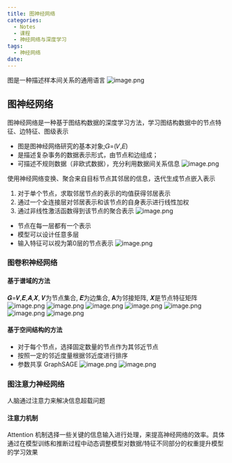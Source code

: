 ```yaml
---
title: 图神经网络
categories:
  - Notes
  - 课程
  - 神经网络与深度学习
tags:
  - 神经网络
date:
---
```

图是一种描述样本间关系的通用语言
![image.png](https://cdn.jsdelivr.net/gh/zhengyangWang1/image@main/img/20231026095632.png)

## 图神经网络
图神经网络是一种基于图结构数据的深度学习方法，学习图结构数据中的节点特征、边特征、图级表示
- 图是图神经网络研究的基本对象;𝐺=(𝑉,𝐸)
- 是描述复杂事务的数据表示形式，由节点和边组成；
- 可描述不规则数据（非欧式数据），充分利用数据间关系信息
![image.png](https://cdn.jsdelivr.net/gh/zhengyangWang1/image@main/img/20231026100249.png)

使用神经网络变换、聚合来自目标节点其邻居的信息，迭代生成节点嵌入表示
1. 对于单个节点，求取邻居节点的表示的均值获得邻居表示
2. 通过一个全连接层对邻居表示和该节点的自身表示进行线性加权
3. 通过非线性激活函数得到该节点的聚合表示
![image.png](https://cdn.jsdelivr.net/gh/zhengyangWang1/image@main/img/20231026100526.png)

- 节点在每一层都有一个表示
- 模型可以设计任意多层
- 输入特征可以视为第0层的节点表示
![image.png](https://cdn.jsdelivr.net/gh/zhengyangWang1/image@main/img/20231026101101.png)

### 图卷积神经网络
#### 基于谱域的方法
𝑮=𝑽,𝑬,𝑨,𝑿, 𝑽为节点集合, 𝑬为边集合, 𝐀为邻接矩阵, 𝑿是节点特征矩阵
![image.png](https://cdn.jsdelivr.net/gh/zhengyangWang1/image@main/img/20231026102249.png)
![image.png](https://cdn.jsdelivr.net/gh/zhengyangWang1/image@main/img/20231026102316.png)
![image.png](https://cdn.jsdelivr.net/gh/zhengyangWang1/image@main/img/20231026102345.png)
![image.png](https://cdn.jsdelivr.net/gh/zhengyangWang1/image@main/img/20231026102358.png)
![image.png](https://cdn.jsdelivr.net/gh/zhengyangWang1/image@main/img/20231026102419.png)
![image.png](https://cdn.jsdelivr.net/gh/zhengyangWang1/image@main/img/20231026102735.png)
![image.png](https://cdn.jsdelivr.net/gh/zhengyangWang1/image@main/img/20231026102806.png)

#### 基于空间结构的方法
- 对于每个节点，选择固定数量的节点作为其邻近节点
- 按照一定的邻近度量根据邻近度进行排序
- 参数共享
GraphSAGE
![image.png](https://cdn.jsdelivr.net/gh/zhengyangWang1/image@main/img/20231026103613.png)
![image.png](https://cdn.jsdelivr.net/gh/zhengyangWang1/image@main/img/20231026103647.png)

### 图注意力神经网络
人脑通过注意力来解决信息超载问题
#### 注意力机制
Attention 机制选择一些关键的信息输入进行处理，来提高神经网络的效率。具体通过在模型训练和推断过程中动态调整模型对数据/特征不同部分的权重提升模型的学习效果